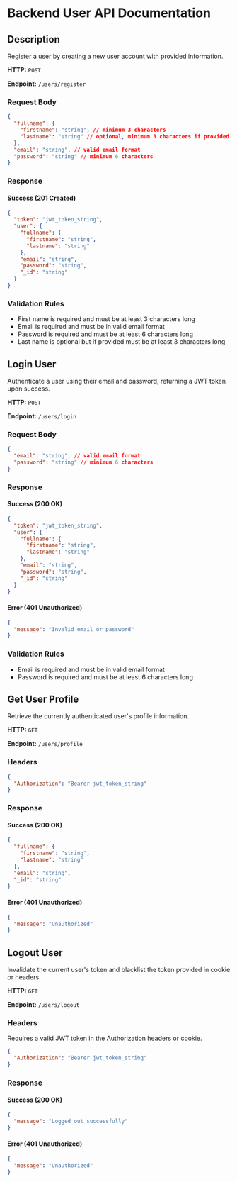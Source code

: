 # Backend User API Documentation

## Description

Register a user by creating a new user account with provided information.

**HTTP:** `POST`

**Endpoint:** `/users/register`

### Request Body

```json
{
  "fullname": {
    "firstname": "string", // minimum 3 characters
    "lastname": "string" // optional, minimum 3 characters if provided
  },
  "email": "string", // valid email format
  "password": "string" // minimum 6 characters
}
```

### Response

#### Success (201 Created)

```json
{
  "token": "jwt_token_string",
  "user": {
    "fullname": {
      "firstname": "string",
      "lastname": "string"
    },
    "email": "string",
    "password": "string",
    "_id": "string"
  }
}
```

### Validation Rules

- First name is required and must be at least 3 characters long
- Email is required and must be in valid email format
- Password is required and must be at least 6 characters long
- Last name is optional but if provided must be at least 3 characters long

## Login User

Authenticate a user using their email and password, returning a JWT token upon success.

**HTTP:** `POST`

**Endpoint:** `/users/login`

### Request Body

```json
{
  "email": "string", // valid email format
  "password": "string" // minimum 6 characters
}
```

### Response

#### Success (200 OK)

```json
{
  "token": "jwt_token_string",
  "user": {
    "fullname": {
      "firstname": "string",
      "lastname": "string"
    },
    "email": "string",
    "password": "string",
    "_id": "string"
  }
}
```

#### Error (401 Unauthorized)

```json
{
  "message": "Invalid email or password"
}
```

### Validation Rules

- Email is required and must be in valid email format
- Password is required and must be at least 6 characters long

## Get User Profile

Retrieve the currently authenticated user's profile information.

**HTTP:** `GET`

**Endpoint:** `/users/profile`

### Headers

```json
{
  "Authorization": "Bearer jwt_token_string"
}
```

### Response

#### Success (200 OK)

```json
{
  "fullname": {
    "firstname": "string",
    "lastname": "string"
  },
  "email": "string",
  "_id": "string"
}
```

#### Error (401 Unauthorized)

```json
{
  "message": "Unauthorized"
}
```

## Logout User

Invalidate the current user's token and blacklist the token provided in cookie or headers.

**HTTP:** `GET`

**Endpoint:** `/users/logout`

### Headers

Requires a valid JWT token in the Authorization headers or cookie.

```json
{
  "Authorization": "Bearer jwt_token_string"
}
```

### Response

#### Success (200 OK)

```json
{
  "message": "Logged out successfully"
}
```

#### Error (401 Unauthorized)

```json
{
  "message": "Unauthorized"
}
```
